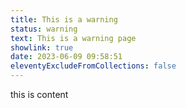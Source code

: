```yaml
---
title: This is a warning
status: warning
text: This is a warning page
showlink: true
date: 2023-06-09 09:58:51
eleventyExcludeFromCollections: false
---
```

t﻿his is content